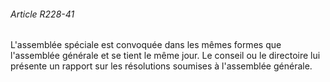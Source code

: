 ###### Article R228-41

L'assemblée spéciale est convoquée dans les mêmes formes que l'assemblée générale et se tient le même jour. Le conseil ou le directoire lui présente un rapport sur les résolutions soumises à l'assemblée générale.

